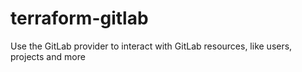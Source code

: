 # terraform-gitlab
Use the GitLab provider to interact with GitLab resources, like users, projects and more
